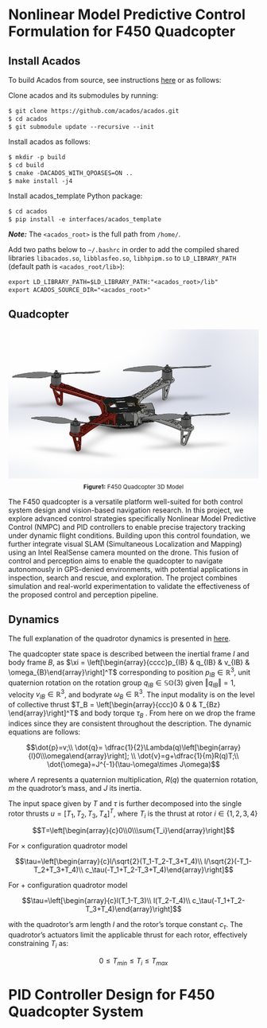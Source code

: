 # Nonlinear Model Predictive Control Formulation for F450 Quadcopter

## Install Acados
To build Acados from source, see instructions [here](https://docs.acados.org/python_interface/index.html) or as follows:

Clone acados and its submodules by running:
```
$ git clone https://github.com/acados/acados.git
$ cd acados
$ git submodule update --recursive --init
```

Install acados as follows:

```
$ mkdir -p build
$ cd build
$ cmake -DACADOS_WITH_QPOASES=ON ..
$ make install -j4
```

Install acados_template Python package:
```
$ cd acados
$ pip install -e interfaces/acados_template
```
***Note:*** The ```<acados_root>``` is the full path from ```/home/```.

Add two paths below to ```~/.bashrc``` in order to add the compiled shared libraries ```libacados.so```, ```libblasfeo.so```, ```libhpipm.so``` to ```LD_LIBRARY_PATH``` (default path is ```<acados_root/lib>```):

```
export LD_LIBRARY_PATH=$LD_LIBRARY_PATH:"<acados_root>/lib"
export ACADOS_SOURCE_DIR="<acados_root>"
```
## Quadcopter
<div align="center">
  <img src="https://github.com/Desmondfotock28/Quadcopter/blob/main/model.PNG?raw=true" alt="F450 Quadcopter 3d Model" height="300"><br>
  <sub><b>Figure1:</b> F450 Quadcopter 3D Model</sub>
</div>

The F450 quadcopter is a versatile platform well-suited for both control system design and vision-based navigation research. In this project, we explore advanced control strategies specifically Nonlinear Model Predictive Control (NMPC) and PID controllers to enable precise trajectory tracking under dynamic flight conditions. Building upon this control foundation, we further integrate visual SLAM (Simultaneous Localization and Mapping) using an Intel RealSense camera mounted on the drone. This fusion of control and perception aims to enable the quadcopter to navigate autonomously in GPS-denied environments, with potential applications in inspection, search and rescue, and exploration. The project combines simulation and real-world experimentation to validate the effectiveness of the proposed control and perception pipeline.

## Dynamics
The full explanation of the quadrotor dynamics is presented in [here](https://rpg.ifi.uzh.ch/docs/ScienceRobotics21_Foehn.pdf).

The quadcopter state space is described between the inertial frame $I$ and body frame $B$, as $`\xi = \left[\begin{array}{cccc}p_{IB} & q_{IB} & v_{IB} & \omega_{B}\end{array}\right]^T`$ corresponding to position $`p_{IB} ∈ \mathbb{R}^3`$, unit quaternion rotation on the rotation group $`q_{IB} \in \mathbb{SO}(3)`$ given $`\left\Vert q_{IB}\right\Vert = 1`$, velocity $`v_{IB} \in \mathbb{R}^3`$, and bodyrate $`\omega_B \in \mathbb{R}^3`$. The input modality is on the level of collective thrust $`T_B = \left[\begin{array}{ccc}0 & 0 & T_{Bz} \end{array}\right]^T`$ and body torque $`\tau_B`$ . From here on we drop the frame indices since they are consistent throughout the description. The dynamic equations are follows:
```math
\dot{p}=v;\\
\dot{q}= \dfrac{1}{2}\Lambda(q)\left[\begin{array}{l}0\\\omega\end{array}\right]; \\
\dot{v}=g+\dfrac{1}{m}R(q)T;\\
\dot{\omega}=J^{-1}(\tau-\omega\times J\omega)
```
where $`\Lambda`$ represents a quaternion multiplication, $`R(q)`$ the quaternion rotation, $m$ the quadrotor’s mass, and $`J`$ its inertia.

The input space given by $`T`$ and $`\tau`$ is further decomposed into the single rotor thrusts $`u =\left[T_1, T_2, T_3, T_4\right]^T`$, where $`T_i`$ is the thrust at rotor $`i \in \{1, 2, 3, 4\}`$
```math
T=\left[\begin{array}{c}0\\0\\\sum{T_i}\end{array}\right]
```
For $`\times`$ configuration quadrotor model
```math
\tau=\left[\begin{array}{c}l/\sqrt{2}(T_1-T_2-T_3+T_4)\\
                           l/\sqrt{2}(-T_1-T_2+T_3+T_4)\\
                           c_\tau(-T_1+T_2-T_3+T_4)\end{array}\right]
```
For $`+`$ configuration quadrotor model
```math
\tau=\left[\begin{array}{c}l(T_1-T_3)\\
                           l(T_2-T_4)\\
                           c_\tau(-T_1+T_2-T_3+T_4)\end{array}\right]
```
with the quadrotor’s arm length $l$ and the rotor’s torque constant $`c_\tau`$. The quadrotor’s actuators limit the applicable thrust for each rotor, effectively constraining $`T_i`$ as:
```math
0\leq T_{min} \leq T_i \leq T_{max}
```


# PID Controller Design for F450 Quadcopter System
